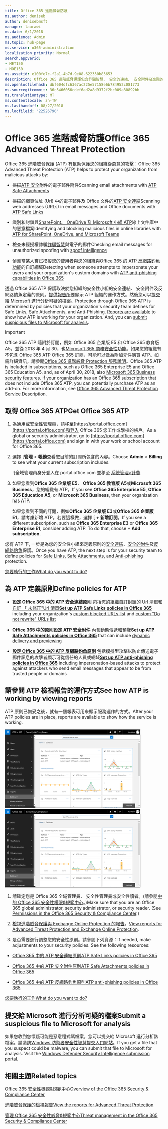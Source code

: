 ```yaml
---
title: Office 365 進階威脅防護
ms.author: deniseb
author: denisebmsft
manager: laurawi
ms.date: 6/1/2018
ms.audience: Admin
ms.topic: hub-page
ms.service: o365-administration
localization_priority: Normal
search.appverid:
- MET150
- MOE150
ms.assetid: e100fe7c-f2a1-4b7d-9e08-622330b83653
description: Office 365 進階威脅保護包含詐騙智慧、 安全的連結、 安全附件及進階的反網路釣魚功能。進階的威脅保護也要延伸至檔案的 SharePoint Online、 OneDrive for Business 和 Microsoft 小組。
ms.openlocfilehash: dbf604dfc6367ac225e57158e6b784952c081773
ms.sourcegitcommit: 36c5466056cdef6ad2a8d9372f2bc009a30892bb
ms.translationtype: MT
ms.contentlocale: zh-TW
ms.lasthandoff: 08/27/2018
ms.locfileid: "22526790"
---
```

# <a name="office-365-advanced-threat-protection"></a><span data-ttu-id="7dcb7-104">Office 365 進階威脅防護</span><span class="sxs-lookup"><span data-stu-id="7dcb7-104">Office 365 Advanced Threat Protection</span></span>

<span data-ttu-id="7dcb7-105">Office 365 進階威脅保護 (ATP) 有幫助保護您的組織從惡意的攻擊：</span><span class="sxs-lookup"><span data-stu-id="7dcb7-105">Office 365 Advanced Threat Protection (ATP) helps to protect your organization from malicious attacks by:</span></span>
  
- <span data-ttu-id="7dcb7-106">掃描[ATP 安全](atp-safe-attachments.md)附件的電子郵件附件</span><span class="sxs-lookup"><span data-stu-id="7dcb7-106">Scanning email attachments with [ATP Safe Attachments](atp-safe-attachments.md)</span></span>
    
- <span data-ttu-id="7dcb7-107">掃描的網頁位址 (Url) 中的電子郵件及 Office 文件的[ATP 安全連結](atp-safe-links.md)</span><span class="sxs-lookup"><span data-stu-id="7dcb7-107">Scanning web addresses (URLs) in email messages and Office documents with [ATP Safe Links](atp-safe-links.md)</span></span>
    
- <span data-ttu-id="7dcb7-108">識別和封鎖與[SharePoint、 OneDrive 及 Microsoft 小組 ATP](atp-for-spo-odb-and-teams.md)線上文件庫中的惡意檔案</span><span class="sxs-lookup"><span data-stu-id="7dcb7-108">Identifying and blocking malicious files in online libraries with [ATP for SharePoint, OneDrive, and Microsoft Teams](atp-for-spo-odb-and-teams.md)</span></span>
    
- <span data-ttu-id="7dcb7-109">檢查未經授權詐騙[詐騙智慧](learn-about-spoof-intelligence.md)與電子的郵件</span><span class="sxs-lookup"><span data-stu-id="7dcb7-109">Checking email messages for unauthorized spoofing with [spoof intelligence](learn-about-spoof-intelligence.md)</span></span>
    
- <span data-ttu-id="7dcb7-110">偵測當某人嘗試模擬您的使用者與您的組織與[Office 365 的 ATP 反網路釣魚功能](atp-anti-phishing.md)的自訂網域</span><span class="sxs-lookup"><span data-stu-id="7dcb7-110">Detecting when someone attempts to impersonate your users and your organization's custom domains with [ATP anti-phishing capabilities in Office 365](atp-anti-phishing.md)</span></span>
    
<span data-ttu-id="7dcb7-p102">透過 Office 365 ATP 保護取決於您組織的安全性小組的安全連結、 安全附件及反網路釣魚定義的原則。[提供報告所](view-reports-for-atp.md)要顯示 ATP 組織的運作方式。然後您可以[提交給 Microsoft 進行分析可疑的檔案](office-365-atp.md#submitlalware)。</span><span class="sxs-lookup"><span data-stu-id="7dcb7-p102">Protection through Office 365 ATP is determined by policies that your organization's security team defines for Safe Links, Safe Attachments, and Anti-Phishing. [Reports are available](view-reports-for-atp.md) to show how ATP is working for your organization. And, you can [submit suspicious files to Microsoft for analysis](office-365-atp.md#submitlalware).</span></span>
  
> [!IMPORTANT]
> <span data-ttu-id="7dcb7-p103">Office 365 ATP 隨附於訂閱，例如 Office 365 企業版 E5 和 Office 365 教育版 A5，並從 2018 年 4 月 30，也[Microsoft 365 商務安全性功能](https://support.office.com/article/c123694a-1efb-459e-a8d5-2187975373dc)。如果您的組織有不包含 Office 365 ATP Office 365 訂閱，可能可以做為附加元件購買 ATP。如需詳細資訊，請參閱[Office 365 進階威脅 Protection 服務說明](https://technet.microsoft.com/library/exchange-online-advanced-threat-protection-service-description.aspx)。</span><span class="sxs-lookup"><span data-stu-id="7dcb7-p103">Office 365 ATP is included in subscriptions, such as Office 365 Enterprise E5 and Office 365 Education A5, and, as of April 30, 2018, also [Microsoft 365 Business security features](https://support.office.com/article/c123694a-1efb-459e-a8d5-2187975373dc). If your organization has an Office 365 subscription that does not include Office 365 ATP, you can potentially purchase ATP as an add-on. For more information, see [Office 365 Advanced Threat Protection Service Description](https://technet.microsoft.com/library/exchange-online-advanced-threat-protection-service-description.aspx).</span></span> 
      
## <a name="get-office-365-atp"></a><span data-ttu-id="7dcb7-117">取得 Office 365 ATP</span><span class="sxs-lookup"><span data-stu-id="7dcb7-117">Get Office 365 ATP</span></span>

1. <span data-ttu-id="7dcb7-118">為通用或安全性管理員，請移至[https://portal.office.com](https://portal.office.com)和登入 Office 365 您工作或學校的帳戶。</span><span class="sxs-lookup"><span data-stu-id="7dcb7-118">As a global or security administrator, go to [https://portal.office.com](https://portal.office.com) and sign in with your work or school account for Office 365.</span></span> 
    
2. <span data-ttu-id="7dcb7-119">選擇 [**管理** \> **帳務**查看您目前的訂閱所包含的內容。</span><span class="sxs-lookup"><span data-stu-id="7dcb7-119">Choose **Admin** \> **Billing** to see what your current subscription includes.</span></span> 
    
    ![全域管理員身分登入在 portal.office.com 並移至 [系統管理\>計費](media/18a3546c-bd1f-4f49-82ec-0184909b42c2.png)
  
3. <span data-ttu-id="7dcb7-121">如果您看到**Office 365 企業版 E5**、 **Office 365 教育版 A5**或**Microsoft 365 Business**，您的組織有 ATP。</span><span class="sxs-lookup"><span data-stu-id="7dcb7-121">If you see **Office 365 Enterprise E5**, **Office 365 Education A5**, or **Microsoft 365 Business**, then your organization has ATP.</span></span> 
    
    <span data-ttu-id="7dcb7-p104">如果您看到不同的訂閱，例如**Office 365 企業版 E3**或**Office 365 企業版 E1**，請考慮新增 ATP。若要這樣做，選擇 [ **+ 新增訂閱**。</span><span class="sxs-lookup"><span data-stu-id="7dcb7-p104">If you see a different subscription, such as **Office 365 Enterprise E3** or **Office 365 Enterprise E1**, consider adding ATP. To do that, choose **+ Add subscription**.</span></span>
    
<span data-ttu-id="7dcb7-124">您有 ATP 下, 一步是為您的安全性小組來定義原則的[安全連結](atp-safe-links.md)、[安全的附件](atp-safe-attachments.md)及[反網路釣魚](set-up-atp-anti-phishing-policies.md)保護。</span><span class="sxs-lookup"><span data-stu-id="7dcb7-124">Once you have ATP, the next step is for your security team to define policies for [Safe Links](atp-safe-links.md), [Safe Attachments](atp-safe-attachments.md), and [Anti-phishing](set-up-atp-anti-phishing-policies.md) protection.</span></span> 
  
[<span data-ttu-id="7dcb7-125">您要執行的工作</span><span class="sxs-lookup"><span data-stu-id="7dcb7-125">What do you want to do?</span></span>](office-365-atp.md#TOC)
  
## <a name="define-policies-for-atp"></a><span data-ttu-id="7dcb7-126">為 ATP 定義原則</span><span class="sxs-lookup"><span data-stu-id="7dcb7-126">Define policies for ATP</span></span>

- <span data-ttu-id="7dcb7-127">**[設定 Office 365 中的 ATP 安全連結原則](set-up-atp-safe-links-policies.md)** 包括您的組織[自訂封鎖的 Url 清單](set-up-a-custom-blocked-urls-list-wtih-atp.md)和[自訂 「 未修正"Url 清單](set-up-a-custom-do-not-rewrite-urls-list-with-atp.md)</span><span class="sxs-lookup"><span data-stu-id="7dcb7-127">**[Set up ATP Safe Links policies in Office 365](set-up-atp-safe-links-policies.md)** including your organization's [custom blocked URLs list](set-up-a-custom-blocked-urls-list-wtih-atp.md) and [custom "Do not rewrite" URLs list](set-up-a-custom-do-not-rewrite-urls-list-with-atp.md)</span></span>
    
- <span data-ttu-id="7dcb7-128">**[Office 365 中的原則設定 ATP 安全附件](set-up-atp-safe-attachments-policies.md)** 內含[動態傳遞和預覽](dynamic-delivery-and-previewing.md)</span><span class="sxs-lookup"><span data-stu-id="7dcb7-128">**[Set up ATP Safe Attachments policies in Office 365](set-up-atp-safe-attachments-policies.md)** that can include [dynamic delivery and previewing](dynamic-delivery-and-previewing.md)</span></span>
    
- <span data-ttu-id="7dcb7-129">**[設定 Office 365 中的 ATP 反網路釣魚原則](set-up-atp-anti-phishing-policies.md)** 包括模擬型攻擊以防止傳送電子郵件訊息的攻擊者顯示可從信任的人員或網域</span><span class="sxs-lookup"><span data-stu-id="7dcb7-129">**[Set up ATP anti-phishing policies in Office 365](set-up-atp-anti-phishing-policies.md)** including impersonation-based attacks to protect against attackers who send email messages that appear to be from trusted people or domains</span></span> 
  
## <a name="see-how-atp-is-working-by-viewing-reports"></a><span data-ttu-id="7dcb7-130">請參閱 ATP 檢視報告的運作方式</span><span class="sxs-lookup"><span data-stu-id="7dcb7-130">See how ATP is working by viewing reports</span></span>

<span data-ttu-id="7dcb7-131">ATP 原則已備妥之後，就有一個報表可用來顯示服務運作的方式。</span><span class="sxs-lookup"><span data-stu-id="7dcb7-131">After your ATP policies are in place, reports are available to show how the service is working.</span></span>

<span data-ttu-id="7dcb7-132">[![安全性&amp;規範中心儀表板可協助您看到其用於進階威脅保護](media/6b213d34-adbb-44af-8549-be9a7e2db087.png)](view-reports-for-atp.md)</span><span class="sxs-lookup"><span data-stu-id="7dcb7-132">[![The Security &amp; Compliance Center dashboard can help you see where Advanced Threat Protection is working](media/6b213d34-adbb-44af-8549-be9a7e2db087.png)](view-reports-for-atp.md)</span></span>
  
1. <span data-ttu-id="7dcb7-p105">請確定您是 Office 365 全域管理員、 安全性管理員或安全性讀者。(請參閱[中的 Office 365 安全性權限&amp;規範中心](permissions-in-the-security-and-compliance-center.md)。)</span><span class="sxs-lookup"><span data-stu-id="7dcb7-p105">Make sure that you are an Office 365 global administrator, security administrator, or security reader. (See [Permissions in the Office 365 Security &amp; Compliance Center](permissions-in-the-security-and-compliance-center.md).)</span></span>
    
2. <span data-ttu-id="7dcb7-135">[檢視進階威脅保護與 Exchange Online Protection 的報告](view-reports-for-atp.md)。</span><span class="sxs-lookup"><span data-stu-id="7dcb7-135">[View reports for Advanced Threat Protection and Exchange Online Protection](view-reports-for-atp.md).</span></span>
    
3. <span data-ttu-id="7dcb7-p106">是否需要進行調整您的安全性原則。請參閱下列資源：</span><span class="sxs-lookup"><span data-stu-id="7dcb7-p106">If needed, make adjustments to your security policies. See the following resources:</span></span>
    
  - [<span data-ttu-id="7dcb7-138">Office 365 中的 ATP 安全連結原則</span><span class="sxs-lookup"><span data-stu-id="7dcb7-138">ATP Safe Links policies in Office 365</span></span>](set-up-atp-safe-links-policies.md)
    
  - [<span data-ttu-id="7dcb7-139">Office 365 中的 ATP 安全附件原則</span><span class="sxs-lookup"><span data-stu-id="7dcb7-139">ATP Safe Attachments policies in Office 365</span></span>](set-up-atp-safe-attachments-policies.md)
    
  - [<span data-ttu-id="7dcb7-140">Office 365 中的 ATP 反網路釣魚原則</span><span class="sxs-lookup"><span data-stu-id="7dcb7-140">ATP anti-phishing policies in Office 365</span></span>](set-up-atp-anti-phishing-policies.md)
    
[<span data-ttu-id="7dcb7-141">您要執行的工作</span><span class="sxs-lookup"><span data-stu-id="7dcb7-141">What do you want to do?</span></span>](office-365-atp.md)
  
## <a name="submit-a-suspicious-file-to-microsoft-for-analysis"></a><span data-ttu-id="7dcb7-142">提交給 Microsoft 進行分析可疑的檔案</span><span class="sxs-lookup"><span data-stu-id="7dcb7-142">Submit a suspicious file to Microsoft for analysis</span></span>

<span data-ttu-id="7dcb7-p107">如果您收到您懷疑可能是惡意程式碼檔案，您可以提交給 Microsoft 進行分析該檔案。請造訪[Windows 防禦者安全性智慧提交入口網站](https://go.microsoft.com/fwlink/?linkid=857185)。</span><span class="sxs-lookup"><span data-stu-id="7dcb7-p107">If you get a file that you suspect could be malware, you can submit that file to Microsoft for analysis. Visit the [Windows Defender Security Intelligence submission portal](https://go.microsoft.com/fwlink/?linkid=857185).</span></span>
  
## <a name="related-topics"></a><span data-ttu-id="7dcb7-145">相關主題</span><span class="sxs-lookup"><span data-stu-id="7dcb7-145">Related topics</span></span>

[<span data-ttu-id="7dcb7-146">Office 365 安全性概觀&amp;規範中心</span><span class="sxs-lookup"><span data-stu-id="7dcb7-146">Overview of the Office 365 Security &amp; Compliance Center</span></span>](https://support.office.com/article/a5f2fd18-b029-4257-b5a8-ae83e7768c85)
  
[<span data-ttu-id="7dcb7-147">進階威脅保護的檢視報告</span><span class="sxs-lookup"><span data-stu-id="7dcb7-147">View the reports for Advanced Threat Protection</span></span>](view-reports-for-atp.md)
  
[<span data-ttu-id="7dcb7-148">管理 Office 365 安全性威脅&amp;規範中心</span><span class="sxs-lookup"><span data-stu-id="7dcb7-148">Threat management in the Office 365 Security &amp; Compliance Center</span></span>](threat-management.md)
  

